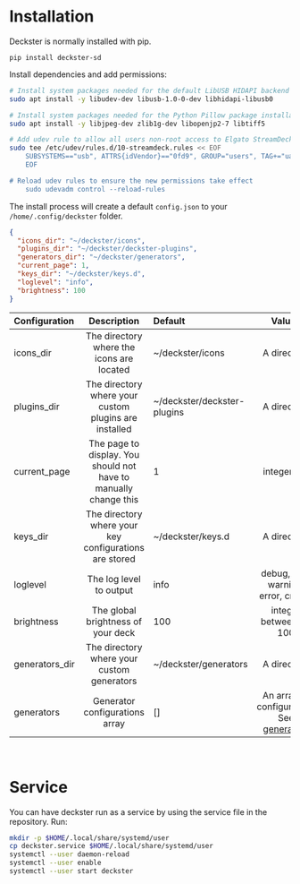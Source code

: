 # Installation

Deckster is normally installed with pip.
```
pip install deckster-sd
```

Install dependencies and add permissions:
```bash
# Install system packages needed for the default LibUSB HIDAPI backend
sudo apt install -y libudev-dev libusb-1.0-0-dev libhidapi-libusb0

# Install system packages needed for the Python Pillow package installation
sudo apt install -y libjpeg-dev zlib1g-dev libopenjp2-7 libtiff5

# Add udev rule to allow all users non-root access to Elgato StreamDeck devices:
sudo tee /etc/udev/rules.d/10-streamdeck.rules << EOF
    SUBSYSTEMS=="usb", ATTRS{idVendor}=="0fd9", GROUP="users", TAG+="uaccess"
    EOF

# Reload udev rules to ensure the new permissions take effect
    sudo udevadm control --reload-rules
```

The install process will create a default `config.json` to your `/home/.config/deckster` folder.

```json
{
  "icons_dir": "~/deckster/icons",
  "plugins_dir": "~/deckster/deckster-plugins",
  "generators_dir": "~/deckster/generators",
  "current_page": 1,
  "keys_dir": "~/deckster/keys.d",
  "loglevel": "info",
  "brightness": 100
}
```

| Configuration | Description | Default | Values |
| :------------ | :---------: | :------ | :----: |
| icons_dir | The directory where the icons are located | ~/deckster/icons | A directory |
| plugins_dir | The directory where your custom plugins are installed | ~/deckster/deckster-plugins | A directory |
| current_page | The page to display. You should not have to manually change this | 1 | integer > 1 |
| keys_dir | The directory where your key configurations are stored | ~/deckster/keys.d | A directory |
| loglevel | The log level to output | info | debug, info, warning, error, critical  |
| brightness | The global brightness of your deck | 100 | integer between 1-100 |
| generators_dir | The directory where your custom generators | ~/deckster/generators | A directory |
| generators | Generator configurations array | [] | An array of configuration. See [generators](generators.md) |

<br/>

# Service
You can have deckster run as a service by using the service file in the repository. Run:
```bash
mkdir -p $HOME/.local/share/systemd/user
cp deckster.service $HOME/.local/share/systemd/user
systemctl --user daemon-reload
systemctl --user enable 
systemctl --user start deckster
```